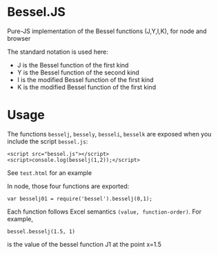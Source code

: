 # Bessel.JS

Pure-JS implementation of the Bessel functions (J,Y,I,K), for node and browser

The standard notation is used here:

 - J is the Bessel function of the first kind
 - Y is the Bessel function of the second kind
 - I is the modified Bessel function of the first kind
 - K is the modified Bessel function of the first kind

# Usage

The functions `besselj`, `bessely`, `besseli`, `besselk` are exposed when you include
the script `bessel.js`:

```html>
<script src="bessel.js"></script>
<script>console.log(besselj(1,2));</script>
```

See `test.html` for an example

In node, those four functions are exported:

```js>
var besselj01 = require('bessel').besselj(0,1);
```

Each function follows Excel semantics `(value, function-order)`.  For example,

```js>
bessel.besselj(1.5, 1)
```

is the value of the bessel function J1 at the point x=1.5
